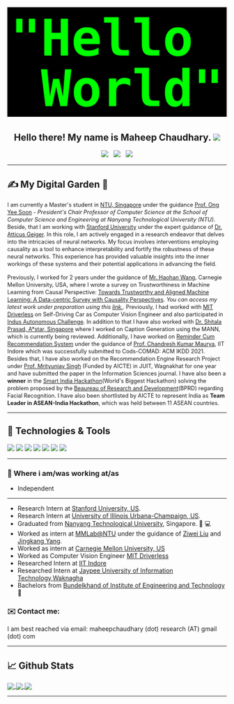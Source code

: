 

## ![Maheep Chaudhary's header](https://github.com/MaheepChaudhary/MaheepChaudhary/blob/main/images/1200px-HelloWorld.svg.png)
<h2 align="center">Hello there! My name is Maheep Chaudhary. <img src="https://raw.githubusercontent.com/MartinHeinz/MartinHeinz/master/wave.gif" width="30px"></h2>
<p align='center'>
<a href="https://maheepchaudhary.github.io/"><img height="30" src="https://avatars.githubusercontent.com/u/64949957?v=4"></a>&nbsp;&nbsp;
<a href="https://twitter.com/ChaudharyMaheep"><img height="30" src="https://p.kindpng.com/picc/s/412-4125052_twitter-logo-2017-png-transparent-png.png"></a>&nbsp;&nbsp;
<a href="https://www.linkedin.com/in/maheep-chaudhary-07a03617a/"><img height="30" src="https://cdn-icons-png.flaticon.com/512/174/174857.png"></a>
</p>
<div align='center'>
 

</div>

<!--<p align="center">I am pursuing Masters in Artificial Intelligence from Nanayang Technological University, Singapore. I aspire to be a valuable resource in society; help develop software that is going to meet individual client needs. Being a team player with strong analytical and problem solving skills I come up with creative solutions for complex problems. Being pragmatic by nature, I inhabit an up help desire and straight forward outlook. I believe in constant learning and exploring new things; wish to travel the world and try every cuisine.
</p>-->

---

## &#x270d; My Digital Garden 🌱

<span style="font-size: 0.9em">I am currently a Master's student in <a href="https://www.ntu.edu.sg/">NTU, Singapore</a> under the guidance <a href="https://www.ntu.edu.sg/scse/about-us/past-chairs/prof-ong-yew-soon">Prof. Ong Yee Soon</a> - <em>President's Chair Professor of Computer Science at the School of Computer Science and Engineering at Nanyang Technological University (NTU)</em>. Beside, that I am working with <a href="https://www.stanford.edu/">Stanford University</a> under the expert guidance of <a href="https://atticusg.github.io/">Dr. Atticus Geiger</a>. In this role, I am actively engaged in a research endeavor that delves into the intricacies of neural networks. My focus involves interventions employing causality as a tool to enhance interpretability and fortify the robustness of these neural networks. This experience has provided valuable insights into the inner workings of these systems and their potential applications in advancing the field.

<span style="font-size: 0.9em">Previously, I worked for 2 years under the guidance of <a href="https://scholar.google.com/citations?user=nZxJGeUAAAAJ&amp;hl=en" target="_blank">Mr. Haohan Wang</a>, Carnegie Mellon University, USA, where I wrote a survey on Trustworthiness in Machine Learning from Causal Perspective: <a href="https://arxiv.org/abs/2307.16851">Towards Trustworthy and Aligned Machine Learning: A Data-centric Survey with Causality Perspectives</a>. <em>You can access my latest work under preparation using this <a href="https://github.com/MaheepChaudhary/Causation-inComputerVision">link.</a></em>. Previously, I had worked with <a href="http://driverless.mit.edu/">MIT Driverless</a> on Self-Driving Car as Computer Vision Engineer and also participated in <a href="https://www.indyautonomouschallenge.com/">Indus Autonomous Challenge</a>. In addition to that I have also worked with <a href="https://scholar.google.co.in/citations?user=TBcGmiwAAAAJ&amp;hl=en">Dr. Shitala Prasad, A*star, Singapore</a> where I worked on Caption Generation using the MANN, which is currently being reviewed. Additionally, I have worked on <a href="https://arxiv.org/abs/2108.06206">Reminder Cum Recommendation System</a> under the guidance of <a href="https://scholar.google.co.in/citations?user=OR0yLJEAAAAJ&amp;hl=en" target="_blank">Prof. Chandresh Kumar Maurya</a>, IIT Indore which was successfully submitted to Cods-COMAD: ACM IKDD 2021. Besides that, I have also worked on the Recommendation Engine Research Project under <a href="https://scholar.google.co.in/citations?user=5kG-VWMAAAAJ&amp;hl=en">Prof. Mrityunjay Singh</a> (Funded by AICTE) in JUIT, Wagnakhat for one year and have submitted the paper in the Information Sciences journal. I have also been a <strong>winner</strong> in the <a href="https://www.sih.gov.in/">Smart India Hackathon</a>(World's Biggest Hackathon) solving the problem proposed by the <a href="https://bprd.nic.in/">Beaureau of Research and Development</a>(BPRD) regarding Facial Recognition. I have also been shortlisted by AICTE to represent India as <strong>Team Leader in ASEAN-India Hackathon</strong>, which was held between 11 ASEAN countries.


---

## 🔧 Technologies & Tools
![](https://img.shields.io/badge/Code-Python-informational?style=flat&logo=python&logoColor=white&color=2bbc8a)
![](https://img.shields.io/badge/Code-Tensorflow-blue)
![](https://img.shields.io/badge/Code-Pytorch-blue)
![](https://img.shields.io/badge/Code-numpy-green)
![](https://img.shields.io/badge/Code-pandas-green)
![](https://img.shields.io/badge/Scrapping-Selenium-brightgreen)
![](https://img.shields.io/badge/Website-django-red)

---


### 💼 Where i am/was working at/as
- Independent
- ---
- Research Intern at [Stanford University, US](https://www.stanford.edu/).
- Research Intern at [University of Illinois Urbana-Champaign, US](https://illinois.edu/).
- Graduated from [Nanyang Technological University](https://www.ntu.edu.sg/), Singapore. 💼 💻
- Worked as intern at [MMLab@NTU](https://www.mmlab-ntu.com/index.html) under the guidance of [Ziwei Liu](https://liuziwei7.github.io/) and [Jingkang Yang](https://jingkang50.github.io/). 
- Worked as intern at [Carnegie Mellon University, US](https://www.cmu.edu/) 
- Worked as Computer Vision Engineer [MIT Driverless](http://driverless.mit.edu/)
- Researched Intern at [IIT Indore](https://www.iiti.ac.in/) 
- Researched Intern at [Jaypee University of Information Technology,Waknagha](https://www.juit.ac.in/)
- Bachelors from [Bundelkhand of Institute of Engineering and Technology](http://bietjhs.ac.in/) 💼 


### ✉️ Contact me:
I am best reached via email: maheepchaudhary (dot) research (AT) gmail (dot) com 

---
<!--### 📫 Where to find me
- I am best reached via email: chaudhary (dot) maheep28 (AT) gmail (dot) com 
- [Twitter](https://twitter.com/stephenajulu) 🐤
- [LinkedIn](https://www.linkedin.com/in/maheep-chaudhary-07a03617a/) 👨💼
- [Blog](https://medium.com/@chaudhary.maheep28) 🤓💻
- [Instagram](https://www.instagram.com/maheepchaudhary/) 😎
-->

## &#x1f4c8; Github Stats

<!--
<a href="https://github.com/MaheepChaudhary/MaheepChaudhary">
  <img align="center" src="https://github-readme-stats.vercel.app/api/top-langs/?username=MaheepChaudhary&hide=java,html&title_color=ffffff&text_color=c9cacc&icon_color=2bbc8a&bg_color=1d1f21" />
</a>
-->

<!--
<a href="https://github.com/MaheepChaudhary/MaheepChaudhary">
  <img align="center" src="https://github-readme-stats.vercel.app/api?username=MaheepChaudhary&show_icons=true&line_height=27&count_private=true&title_color=ffffff&text_color=c9cacc&icon_color=2bbc8a&bg_color=1d1f21" alt="Martin's GitHub Stats" />
</a>
-->
<a href="https://github.com/MaheepChaudhary/SAE-Ravel">
  <img align="center" src="https://github-readme-stats.vercel.app/api/pin/?username=MaheepChaudhary&repo=SAE-Ravel&title_color=ffffff&text_color=c9cacc&icon_color=2bbc8a&bg_color=1d1f21" />
</a>

<a href="https://github.com/MaheepChaudhary/causation_in_computer_vision">
  <img align="center" src="https://github-readme-stats.vercel.app/api/pin/?username=MaheepChaudhary&repo=causation_in_computer_vision&title_color=ffffff&text_color=c9cacc&icon_color=2bbc8a&bg_color=1d1f21" />
</a>


<a href="https://github.com/MaheepChaudhary/Stand-Alone_Self-Attention">
  <img align="center" src="https://github-readme-stats.vercel.app/api/pin/?username=MaheepChaudhary&repo=Stand-Alone_Self-Attention&title_color=ffffff&text_color=c9cacc&icon_color=2bbc8a&bg_color=1d1f21" />
</a>    


<!--
## Stargazers
[![Stargazers repo roster for @MaheepChaudhary/MaheepChaudhary](https://reporoster.com/stars/MaheepChaudhary/MaheepChaudhary)](https://github.com/MaheepChaudhary/MaheepChaudhary/stargazers)
-->
---
